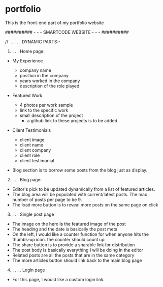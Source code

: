 # portfolio

This is the front-end part of my portfolio website

########## - - - SMARTCODE WEBSITE - - - ##########

// . . . . . DYNAMIC PARTS:-

1. . . . Home page:

-   My Experience
    -   company name
    -   position in the company
    -   years worked in the company
    -   description of the role played
-   Featured Work

    -   4 photos per work sample
    -   link to the specific work
    -   small description of the project
        -   a github link to these projects is to be added

-   Client Testimonials
    -   client image
    -   client name
    -   client company
    -   client role
    -   client testimonial
-   Blog section is to borrow some posts from the blog just as display.

2. . . . Blog page:

-   Editor's pick to be updated dynamically from a list of featured articles.
-   The blog area will be populated with current/latest posts. The max number of posts per
    page to be 9.
-   The load more button is to reveal more posts on the same page on click

3. . . . Single post page

-   The image on the hero is the featured image of the post
-   The heading and the date is basically the post meta
-   On the left, I would like a counter function for when anyone hits the thumbs-up icon.
    the counter should count up
-   The share button is to provide a sharable link for distribution
-   The post body is basically everything I will be doing in the editor
-   Related posts are all the posts that are in the same category
-   The more articles button should link back to the main blog page

4. . . . . Login page

-   For this page, I would like a custom login link.
